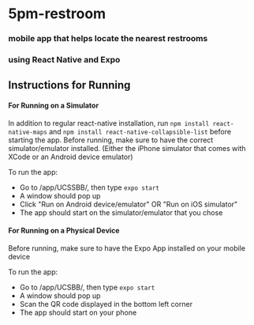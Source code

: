 # 5pm-restroom
### mobile app that helps locate the nearest restrooms
### using React Native and Expo

## Instructions for Running

#### For Running on a Simulator
In addition to regular react-native installation, run `npm install react-native-maps` and `npm install react-native-collapsible-list` before starting the app.
Before running, make sure to have the correct simulator/emulator installed. (Either the iPhone simulator that comes with XCode or an Android device emulator)

To run the app: 
- Go to /app/UCSSBB/, then type `expo start`
- A window should pop up
- Click "Run on Android device/emulator" OR "Run on iOS simulator"
- The app should start on the simulator/emulator that you chose

#### For Running on a Physical Device
Before running, make sure to have the Expo App installed on your mobile device

To run the app:
- Go to /app/UCSBB/, then type `expo start`
- A window should pop up
- Scan the QR code displayed in the bottom left corner
- The app should start on your phone
